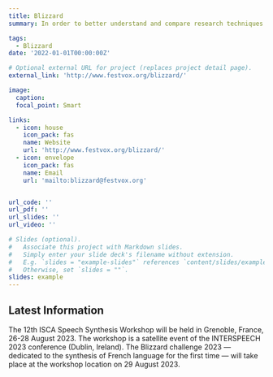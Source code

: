 ```yaml
---
title: Blizzard
summary: In order to better understand and compare research techniques in building corpus-based speech synthesizers on the same data, the Blizzard Challenge has been devised.

tags:
  - Blizzard
date: '2022-01-01T00:00:00Z'

# Optional external URL for project (replaces project detail page).
external_link: 'http://www.festvox.org/blizzard/'

image:
  caption: 
  focal_point: Smart

links:
  - icon: house
    icon_pack: fas
    name: Website
    url: 'http://www.festvox.org/blizzard/'
  - icon: envelope
    icon_pack: fas
    name: Email
    url: 'mailto:blizzard@festvox.org'


url_code: ''
url_pdf: ''
url_slides: ''
url_video: ''

# Slides (optional).
#   Associate this project with Markdown slides.
#   Simply enter your slide deck's filename without extension.
#   E.g. `slides = "example-slides"` references `content/slides/example-slides.md`.
#   Otherwise, set `slides = ""`.
slides: example
---
```



## Latest Information
The 12th ISCA Speech Synthesis Workshop will be held in Grenoble, France, 26-28 August 2023. The workshop is a satellite event of the INTERSPEECH 2023 conference (Dublin, Ireland). The Blizzard challenge 2023 — dedicated to the synthesis of French language for the first time — will take place at the workshop location on 29 August 2023.

